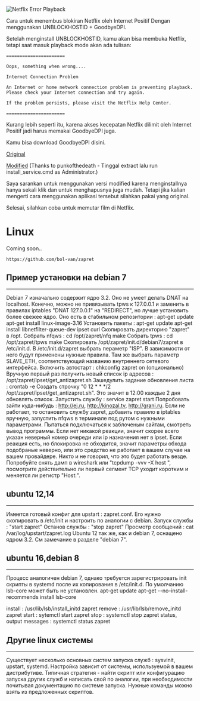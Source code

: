 ![Netflix Error Playback](https://virgin.i.lithium.com/t5/image/serverpage/image-id/100977i5AAC1EF5255EEB5E?v=1.0)

Cara untuk menembus blokiran Netflix oleh Internet Positif Dengan menggunakan UNBLOCKHOSTID + GoodbyeDPI.

Setelah menginstall UNBLOCKHOSTID, kamu akan bisa membuka Netflix, tetapi saat masuk playback mode akan ada tulisan:

    ======================

    Oops, something when wrong....

    Internet Connection Problem

    An Internet or home network connection problem is preventing playback. Please check your Internet connection and try again.

    If the problem persists, please visit the Netflix Help Center.

    ======================

Kurang lebih seperti itu, karena akses kecepatan Netflix dilimit oleh Internet Positif jadi harus memakai GoodbyeDPI juga.

Kamu bisa download GoodbyeDPI disini.

[Original](https://github.com/ValdikSS/GoodbyeDPI)

[Modified](https://www.dropbox.com/s/uxqowf8dpkupkqn/GoodbyeDPI_Modified_By_Punkofthedeath.rar?dl=0) (Thanks to punkofthedeath - Tinggal extract lalu run install_service.cmd as Administrator.)

Saya sarankan untuk menggunakan versi modified karena menginstallnya hanya sekali klik dan untuk menghapusnya juga mudah. Tetapi jika kalian mengerti cara menggunakan aplikasi tersebut silahkan pakai yang original.

Selesai, silahkan coba untuk memutar film di Netflix.


# Linux

Coming soon..

```https://github.com/bol-van/zapret```

## Пример установки на debian 7
----------------------------
Debian 7 изначально содержит ядро 3.2. Оно не умеет делать DNAT на localhost.
Конечно, можно не привязывать tpws к 127.0.0.1 и заменить в правилах iptables "DNAT 127.0.0.1" на "REDIRECT",
но лучше установить более свежее ядро. Оно есть в стабильном репозитории :
 apt-get update
 apt-get install linux-image-3.16
Установить пакеты :
 apt-get update
 apt-get install libnetfilter-queue-dev ipset curl
Скопировать директорию "zapret" в /opt.
Собрать nfqws :
 cd /opt/zapret/nfq
 make
Собрать tpws :
 cd /opt/zapret/tpws
 make
Скопировать /opt/zapret/init.d/debian7/zapret в /etc/init.d.
В /etc/init.d/zapret выбрать пераметр "ISP". В зависимости от него будут применены нужные правила.
Там же выбрать параметр SLAVE_ETH, соответствующий названию внутреннего сетевого интерфейса.
Включить автостарт : chkconfig zapret on
(опционально) Вручную первый раз получить новый список ip адресов : /opt/zapret/ipset/get_antizapret.sh
Зашедулить задание обновления листа :
 crontab -e
 Создать строчку  "0 12 * * */2 /opt/zapret/ipset/get_antizapret.sh". Это значит в 12:00 каждые 2 дня обновлять список.
Запустить службу : service zapret start
Попробовать зайти куда-нибудь : http://ej.ru, http://kinozal.tv, http://grani.ru.
Если не работает, то остановить службу zapret, добавить правило в iptables вручную,
запустить nfqws в терминале под рутом с нужными параметрами.
Пытаться подключаться к заблоченым сайтам, смотреть вывод программы.
Если нет никакой реакции, значит скорее всего указан неверный номер очереди или ip назначения нет в ipset.
Если реакция есть, но блокировка не обходится, значит параметры обхода подобраные неверно, или это средство
не работает в вашем случае на вашем провайдере.
Никто и не говорил, что это будет работать везде.
Попробуйте снять дамп в wireshark или "tcpdump -vvv -X host <ip>", посмотрите действительно ли первый
сегмент TCP уходит коротким и меняется ли регистр "Host:".

## ubuntu 12,14
------------

Имеется готовый конфиг для upstart : zapret.conf. Его нужно скопировать в /etc/init и настроить по аналогии с debian.
Запуск службы : "start zapret"
Останов службы : "stop zapret"
Просмотр сообщений : cat /var/log/upstart/zapret.log
Ubuntu 12 так же, как и debian 7, оснащено ядром 3.2. См замечание в разделе "debian 7".

## ubuntu 16,debian 8
------------------

Процесс аналогичен debian 7, однако требуется зарегистрировать init скрипты в systemd после их копирования в /etc/init.d.
По умолчанию lsb-core может быть не установлен.
apt-get update
apt-get --no-install-recommends install lsb-core

install : /usr/lib/lsb/install_initd zapret
remove : /usr/lib/lsb/remove_initd zapret
start : sytemctl start zapret
stop : systemctl stop zapret
status, output messages : systemctl status zapret

## Другие linux системы
--------------------

Существует несколько основных систем запуска служб : sysvinit, upstart, systemd.
Настройка зависит от системы, используемой в вашем дистрибутиве.
Типичная стратегия - найти скрипт или конфигурацию запуска других служб и написать свой по аналогии,
при необходимости почитывая документацию по системе запуска.
Нужные команды можно взять из предложенных скриптов.
